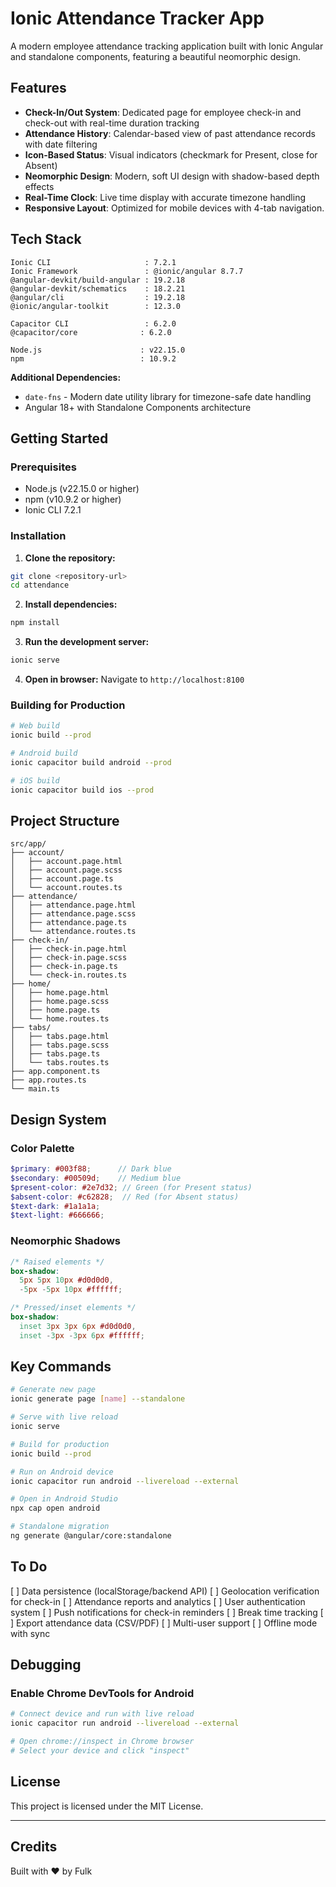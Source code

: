 # Ionic Attendance Tracker App

A modern employee attendance tracking application built with Ionic Angular and standalone components, featuring a beautiful neomorphic design.

## Features

- **Check-In/Out System**: Dedicated page for employee check-in and check-out with real-time duration tracking
- **Attendance History**: Calendar-based view of past attendance records with date filtering
- **Icon-Based Status**: Visual indicators (checkmark for Present, close for Absent)
- **Neomorphic Design**: Modern, soft UI design with shadow-based depth effects
- **Real-Time Clock**: Live time display with accurate timezone handling
- **Responsive Layout**: Optimized for mobile devices with 4-tab navigation.


## Tech Stack

```
Ionic CLI                     : 7.2.1
Ionic Framework               : @ionic/angular 8.7.7
@angular-devkit/build-angular : 19.2.18
@angular-devkit/schematics    : 18.2.21
@angular/cli                  : 19.2.18
@ionic/angular-toolkit        : 12.3.0

Capacitor CLI                 : 6.2.0
@capacitor/core              : 6.2.0

Node.js                      : v22.15.0
npm                          : 10.9.2
```

**Additional Dependencies:**

- `date-fns` - Modern date utility library for timezone-safe date handling
- Angular 18+ with Standalone Components architecture


## Getting Started

### Prerequisites

- Node.js (v22.15.0 or higher)
- npm (v10.9.2 or higher)
- Ionic CLI 7.2.1


### Installation

1. **Clone the repository:**

```bash
git clone <repository-url>
cd attendance
```

2. **Install dependencies:**

```bash
npm install
```

3. **Run the development server:**

```bash
ionic serve
```

4. **Open in browser:**
Navigate to `http://localhost:8100`

### Building for Production

```bash
# Web build
ionic build --prod

# Android build
ionic capacitor build android --prod

# iOS build
ionic capacitor build ios --prod
```


## Project Structure

```
src/app/
├── account/             
│   ├── account.page.html
│   ├── account.page.scss
│   ├── account.page.ts
│   └── account.routes.ts
├── attendance/          
│   ├── attendance.page.html
│   ├── attendance.page.scss
│   ├── attendance.page.ts
│   └── attendance.routes.ts
├── check-in/            
│   ├── check-in.page.html
│   ├── check-in.page.scss
│   ├── check-in.page.ts
│   └── check-in.routes.ts
├── home/                
│   ├── home.page.html
│   ├── home.page.scss
│   ├── home.page.ts
│   └── home.routes.ts
├── tabs/                
│   ├── tabs.page.html
│   ├── tabs.page.scss
│   ├── tabs.page.ts
│   └── tabs.routes.ts
├── app.component.ts     
├── app.routes.ts        
└── main.ts            
```


## Design System

### Color Palette

```scss
$primary: #003f88;      // Dark blue
$secondary: #00509d;    // Medium blue
$present-color: #2e7d32; // Green (for Present status)
$absent-color: #c62828;  // Red (for Absent status)
$text-dark: #1a1a1a;
$text-light: #666666;
```


### Neomorphic Shadows

```scss
/* Raised elements */
box-shadow:
  5px 5px 10px #d0d0d0,
  -5px -5px 10px #ffffff;

/* Pressed/inset elements */
box-shadow:
  inset 3px 3px 6px #d0d0d0,
  inset -3px -3px 6px #ffffff;
```


## Key Commands

```bash
# Generate new page
ionic generate page [name] --standalone

# Serve with live reload
ionic serve

# Build for production
ionic build --prod

# Run on Android device
ionic capacitor run android --livereload --external

# Open in Android Studio
npx cap open android

# Standalone migration
ng generate @angular/core:standalone
```


## To Do

[ ] Data persistence (localStorage/backend API)
[ ] Geolocation verification for check-in
[ ] Attendance reports and analytics
[ ] User authentication system
[ ] Push notifications for check-in reminders
[ ] Break time tracking
[ ] Export attendance data (CSV/PDF)
[ ] Multi-user support
[ ] Offline mode with sync


## Debugging

### Enable Chrome DevTools for Android

```bash
# Connect device and run with live reload
ionic capacitor run android --livereload --external

# Open chrome://inspect in Chrome browser
# Select your device and click "inspect"
```


## License

This project is licensed under the MIT License.

***

## Credits

Built with ❤️ by Fulk
